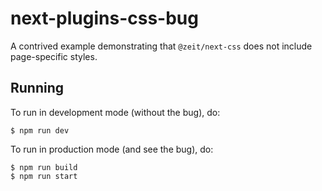 # next-plugins-css-bug

A contrived example demonstrating that `@zeit/next-css` does not include page-specific styles.

## Running

To run in development mode (without the bug), do:

```
$ npm run dev
```

To run in production mode (and see the bug), do:

```
$ npm run build
$ npm run start
```
